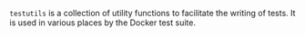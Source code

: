 `testutils` is a collection of utility functions to facilitate the writing
of tests. It is used in various places by the Docker test suite.
